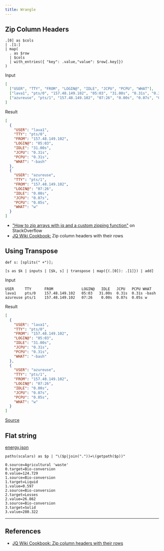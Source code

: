 ```yaml
---
title: Wrangle
---
```


## Zip Column Headers

```jq
.[0] as $cols
| .[1:]
| map(
  . as $row
  | $cols
  | with_entries({ "key": .value,"value": $row[.key]})
)
```

Input

```json
[
  ["USER", "TTY", "FROM", "LOGIN@", "IDLE", "JCPU", "PCPU", "WHAT"],
  ["lava1", "pts/0", "157.48.149.102", "05:03", "31.00s", "0.31s", "0.31s", "-bash"],
  ["azureuse", "pts/1", "157.48.149.102", "07:26", "0.00s", "0.07s", "0.05s", "w"]
]
```

Result

```json
[
  {
    "USER": "lava1",
    "TTY": "pts/0",
    "FROM": "157.48.149.102",
    "LOGIN@": "05:03",
    "IDLE": "31.00s",
    "JCPU": "0.31s",
    "PCPU": "0.31s",
    "WHAT": "-bash"
  },
  {
    "USER": "azureuse",
    "TTY": "pts/1",
    "FROM": "157.48.149.102",
    "LOGIN@": "07:26",
    "IDLE": "0.00s",
    "JCPU": "0.07s",
    "PCPU": "0.05s",
    "WHAT": "w"
  }
]
```

- ["How to zip arrays with jq and a custom zipping function"](https://stackoverflow.com/a/75829018/7460613) on StackOverflow
- [JQ Wiki Cookbook:](https://github.com/stedolan/jq/wiki/Cookbook#zip-column-headers-with-their-rows) Zip column headers with their rows

## Using Transpose

```jq
def s: [splits(" +")];

[s as $k | inputs | [$k, s] | transpose | map({(.[0]): .[1]}) | add]
```

Input

```
USER     TTY      FROM             LOGIN@   IDLE   JCPU   PCPU WHAT
lava1    pts/0    157.48.149.102   05:03   31.00s  0.31s  0.31s -bash
azureuse pts/1    157.48.149.102   07:26    0.00s  0.07s  0.05s w
```

Result

```json
[
  {
    "USER": "lava1",
    "TTY": "pts/0",
    "FROM": "157.48.149.102",
    "LOGIN@": "05:03",
    "IDLE": "31.00s",
    "JCPU": "0.31s",
    "PCPU": "0.31s",
    "WHAT": "-bash"
  },
  {
    "USER": "azureuse",
    "TTY": "pts/1",
    "FROM": "157.48.149.102",
    "LOGIN@": "07:26",
    "IDLE": "0.00s",
    "JCPU": "0.07s",
    "PCPU": "0.05s",
    "WHAT": "w"
  }
]
```

[Source](https://stackoverflow.com/a/75839378/7460613)

## Flat string

[energy.json](../data/energy.json)

```jq
paths(scalars) as $p | "\($p|join("."))=\(getpath($p))"
```

```
0.source=Agricultural 'waste'
0.target=Bio-conversion
0.value=124.729
1.source=Bio-conversion
1.target=Liquid
1.value=0.597
2.source=Bio-conversion
2.target=Losses
2.value=26.862
3.source=Bio-conversion
3.target=Solid
3.value=280.322
```

---

## References

- [JQ Wiki Cookbook: Zip column headers with their rows](https://github.com/stedolan/jq/wiki/Cookbook#zip-column-headers-with-their-rows)

